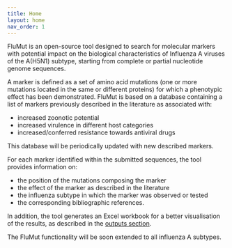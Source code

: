 ```yaml
---
title: Home
layout: home
nav_order: 1
---
```


FluMut is an open-source tool designed to search for molecular markers with potential impact on the biological characteristics of Influenza A viruses of the A(H5N1) subtype, starting from complete or partial nucleotide genome sequences.

A marker is defined as a set of amino acid mutations (one or more mutations located in the same or different proteins) for which a phenotypic effect has been demonstrated.
FluMut is based on a database containing a list of markers previously described in the literature as associated with:
- increased zoonotic potential
- increased virulence in different host categories
- increased/conferred resistance towards antiviral drugs

This database will be periodically updated with new described markers.

For each marker identified within the submitted sequences, the tool provides information on: 
- the position of the mutations composing the marker
- the effect of the marker as described in the literature
- the influenza subtype in which the marker was observed or tested
- the corresponding bibliographic references.

In addition, the tool generates an Excel workbook for a better visualisation of the results, as described in the [outputs section](docs/outputs.md#TODO).

The FluMut functionality will be soon extended to all influenza A subtypes.
